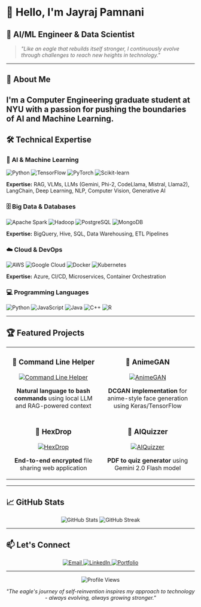 # 👋 Hello, I'm Jayraj Pamnani

## 🚀 **AI/ML Engineer & Data Scientist**

> *"Like an eagle that rebuilds itself stronger, I continuously evolve through challenges to reach new heights in technology."*

---

## 🎯 **About Me**

I'm a **Computer Engineering graduate student at NYU** with a passion for pushing the boundaries of AI and Machine Learning.
---

## 🛠️ **Technical Expertise**

### 🤖 **AI & Machine Learning**
![Python](https://img.shields.io/badge/Python-3776AB?style=for-the-badge&logo=python&logoColor=white)
![TensorFlow](https://img.shields.io/badge/TensorFlow-FF6F00?style=for-the-badge&logo=tensorflow&logoColor=white)
![PyTorch](https://img.shields.io/badge/PyTorch-EE4C2C?style=for-the-badge&logo=pytorch&logoColor=white)
![Scikit-learn](https://img.shields.io/badge/scikit--learn-F7931E?style=for-the-badge&logo=scikit-learn&logoColor=white)

**Expertise:** RAG, VLMs, LLMs (Gemini, Phi-2, CodeLlama, Mistral, Llama2), LangChain, Deep Learning, NLP, Computer Vision, Generative AI

### 🗄️ **Big Data & Databases**
![Apache Spark](https://img.shields.io/badge/Apache_Spark-E25A1C?style=for-the-badge&logo=apache-spark&logoColor=white)
![Hadoop](https://img.shields.io/badge/Hadoop-66CCFF?style=for-the-badge&logo=apache-hadoop&logoColor=white)
![PostgreSQL](https://img.shields.io/badge/PostgreSQL-316192?style=for-the-badge&logo=postgresql&logoColor=white)
![MongoDB](https://img.shields.io/badge/MongoDB-4EA94B?style=for-the-badge&logo=mongodb&logoColor=white)

**Expertise:** BigQuery, Hive, SQL, Data Warehousing, ETL Pipelines

### ☁️ **Cloud & DevOps**
![AWS](https://img.shields.io/badge/AWS-232F3E?style=for-the-badge&logo=amazon-aws&logoColor=white)
![Google Cloud](https://img.shields.io/badge/Google_Cloud-4285F4?style=for-the-badge&logo=google-cloud&logoColor=white)
![Docker](https://img.shields.io/badge/Docker-2496ED?style=for-the-badge&logo=docker&logoColor=white)
![Kubernetes](https://img.shields.io/badge/Kubernetes-326CE5?style=for-the-badge&logo=kubernetes&logoColor=white)

**Expertise:** Azure, CI/CD, Microservices, Container Orchestration

### 💻 **Programming Languages**
![Python](https://img.shields.io/badge/Python-3776AB?style=for-the-badge&logo=python&logoColor=white)
![JavaScript](https://img.shields.io/badge/JavaScript-F7DF1E?style=for-the-badge&logo=javascript&logoColor=black)
![Java](https://img.shields.io/badge/Java-ED8B00?style=for-the-badge&logo=openjdk&logoColor=white)
![C++](https://img.shields.io/badge/C%2B%2B-00599C?style=for-the-badge&logo=c%2B%2B&logoColor=white)
![R](https://img.shields.io/badge/R-276DC3?style=for-the-badge&logo=r&logoColor=white)

---

## 🏆 **Featured Projects**

<table>
  <tr>
    <td width="50%">
      <h3 align="center">🤖 Command Line Helper</h3>
      <p align="center">
        <a href="https://github.com/jayrajpamnani/CommandLineHelper" target="_blank">
          <img src="https://github-readme-stats.vercel.app/api/pin/?username=jayrajpamnani&repo=CommandLineHelper&theme=radical" alt="Command Line Helper" />
        </a>
      </p>
      <p align="center">
        <strong>Natural language to bash commands</strong> using local LLM and RAG-powered context
      </p>
    </td>
    <td width="50%">
      <h3 align="center">🎨 AnimeGAN</h3>
      <p align="center">
        <a href="https://github.com/jayrajpamnani/AnimeGAN" target="_blank">
          <img src="https://github-readme-stats.vercel.app/api/pin/?username=jayrajpamnani&repo=AnimeGAN&theme=radical" alt="AnimeGAN" />
        </a>
      </p>
      <p align="center">
        <strong>DCGAN implementation</strong> for anime-style face generation using Keras/TensorFlow
      </p>
    </td>
  </tr>
  <tr>
    <td width="50%">
      <h3 align="center">🔐 HexDrop</h3>
      <p align="center">
        <a href="https://github.com/jayrajpamnani/HexDrop" target="_blank">
          <img src="https://github-readme-stats.vercel.app/api/pin/?username=jayrajpamnani&repo=HexDrop&theme=radical" alt="HexDrop" />
        </a>
      </p>
      <p align="center">
        <strong>End-to-end encrypted</strong> file sharing web application
      </p>
    </td>
    <td width="50%">
      <h3 align="center">🧠 AIQuizzer</h3>
      <p align="center">
        <a href="https://github.com/jayrajpamnani/AIQuizzer" target="_blank">
          <img src="https://github-readme-stats.vercel.app/api/pin/?username=jayrajpamnani&repo=AIQuizzer&theme=radical" alt="AIQuizzer" />
        </a>
      </p>
      <p align="center">
        <strong>PDF to quiz generator</strong> using Gemini 2.0 Flash model
      </p>
    </td>
  </tr>
</table>

---

## 📈 **GitHub Stats**

<div align="center">
  <img src="https://github-readme-stats.vercel.app/api?username=jayrajpamnani&show_icons=true&theme=radical" alt="GitHub Stats" />
  <img src="https://github-readme-streak-stats.herokuapp.com/?user=jayrajpamnani&theme=radical" alt="GitHub Streak" />
</div>

---

## 📫 **Let's Connect**

<div align="center">
  <a href="mailto:jmp10051@nyu.edu">
    <img src="https://img.shields.io/badge/Email-D14836?style=for-the-badge&logo=gmail&logoColor=white" alt="Email" />
  </a>
  <a href="https://www.linkedin.com/in/jayrajpamnani">
    <img src="https://img.shields.io/badge/LinkedIn-0077B5?style=for-the-badge&logo=linkedin&logoColor=white" alt="LinkedIn" />
  </a>
  <a href="https://jayrajpamnani.github.io">
    <img src="https://img.shields.io/badge/Portfolio-FF5722?style=for-the-badge&logo=todoist&logoColor=white" alt="Portfolio" />
  </a>
</div>

---

<div align="center">
  <img src="https://komarev.com/ghpvc/?username=jayrajpamnani&style=flat-square&color=blue" alt="Profile Views" />
  
  *"The eagle's journey of self-reinvention inspires my approach to technology - always evolving, always growing stronger."*
</div>
